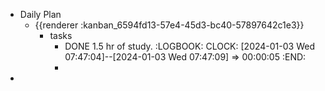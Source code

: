 - Daily Plan
	- {{renderer :kanban_6594fd13-57e4-45d3-bc40-57897642c1e3}}
		- tasks
			- DONE 1.5 hr of study.
			  :LOGBOOK:
			  CLOCK: [2024-01-03 Wed 07:47:04]--[2024-01-03 Wed 07:47:09] =>  00:00:05
			  :END:
			-
-